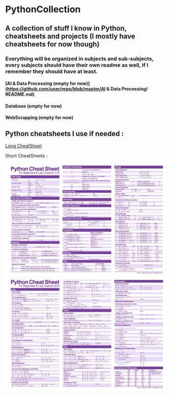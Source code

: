 # PythonCollection
## A collection of stuff I know in Python, cheatsheets and projects (I mostly have cheatsheets for now though)
### Everything will be organized in subjects and sub-subjects, every subjects should have their own readme as well, if I remember they should have at least.

#### [AI & Data Processing (empty for now)](https://github.com/user/repo/blob/master/AI & Data Processing/ README.md)

#### Database (empty for now)

#### WebScrapping (empty for now)

## Python cheatsheets I use if needed :

[Long CheatSheet](./PythonCheatSheetLong.pdf)

Short CheatSheets :

![image](./PythonCheatSheetShort1.png)
![image](./PythonCheatSheetShort2.png)